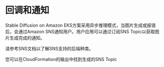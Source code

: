 # 回调和通知

Stable Diffusion on Amazon EKS方案采用异步推理模式，当图片生成或报错后，会通过Amazon SNS通知用户。用户应用可以通过订阅SNS Topic以获取图片生成完成的通知。

请参考SNS文档以了解SNS支持的后端种类。

您可以在CloudFormation的输出中找到生成的SNS Topic
